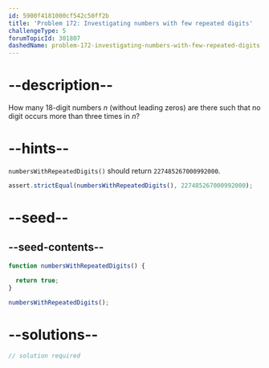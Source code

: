 ```yaml
---
id: 5900f4181000cf542c50ff2b
title: 'Problem 172: Investigating numbers with few repeated digits'
challengeType: 5
forumTopicId: 301807
dashedName: problem-172-investigating-numbers-with-few-repeated-digits
---
```


# --description--

How many 18-digit numbers $n$ (without leading zeros) are there such that no digit occurs more than three times in $n$?

# --hints--

`numbersWithRepeatedDigits()` should return `227485267000992000`.

```js
assert.strictEqual(numbersWithRepeatedDigits(), 227485267000992000);
```

# --seed--

## --seed-contents--

```js
function numbersWithRepeatedDigits() {

  return true;
}

numbersWithRepeatedDigits();
```

# --solutions--

```js
// solution required
```
